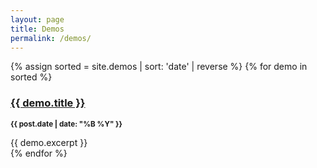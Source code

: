 ```yaml
---
layout: page
title: Demos
permalink: /demos/
---
```

{% assign sorted = site.demos | sort: 'date' | reverse  %}
{% for demo in sorted %}
  <article>
    <h3>
      <a href="{{ site.baseurl }}{{ demo.url }}">{{ demo.title }}</a>
    </h3>
    <p class="date"><small><strong>{{ post.date | date: "%B %Y" }}</strong></small></p>
    {{ demo.excerpt }}
  </article>
{% endfor %}

